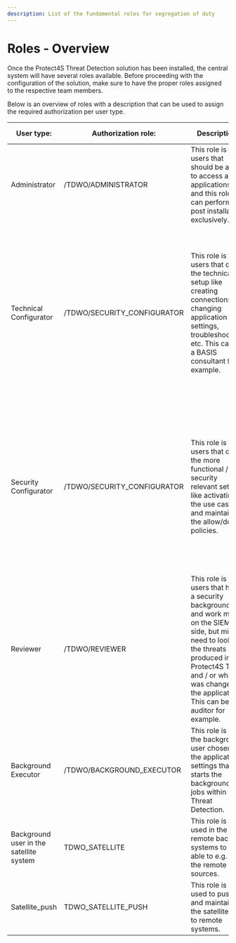 ```yaml
---
description: List of the fundamental roles for segregation of duty
---
```


# Roles - Overview

Once the Protect4S Threat Detection solution has been installed, the central system will have several roles available. Before proceeding with the configuration of the solution, make sure to have the proper roles assigned to the respective team members.

Below is an overview of roles with a description that can be used to assign the required authorization per user type.

| User type:                              | Authorization role:          | Description:                                                                                                                                                                                                                            | TD Application:                                                                                                                                                                                            |
| --------------------------------------- | ---------------------------- | --------------------------------------------------------------------------------------------------------------------------------------------------------------------------------------------------------------------------------------- | ---------------------------------------------------------------------------------------------------------------------------------------------------------------------------------------------------------- |
| Administrator                           | /TDWO/ADMINISTRATOR          | This role is for users that should be able to access all applications and this role can perform the post installation exclusively.                                                                                                      | All                                                                                                                                                                                                        |
| Technical Configurator                  | /TDWO/SECURITY\_CONFIGURATOR | This role is for users that do the technical setup like creating connections, changing application settings, troubleshooting, etc. This can be a BASIS consultant for example.                                                          | <p>System<br>Application Settings<br>Framework messages<br>Events<br>Use Case Information<br>Change Log<br>User Guide<br>Report a defect<br>Feature request<br>License application<br>Change documents</p> |
| Security Configurator                   | /TDWO/SECURITY\_CONFIGURATOR | This role is for users that do the more functional / security relevant setup like activating the use cases and maintaining the allow/deny policies.                                                                                     | <p>Use Case Selection<br>Use Case Policy</p><p>Groups<br>Events<br>Threats<br>Use Case Information<br>Change Log<br>User Guide<br>Report a defect<br>Feature request<br>Change documents</p>               |
| Reviewer                                | /TDWO/REVIEWER               | This role is for users that have a security background and work most on the SIEM side, but might need to look at the threats produced in Protect4S TD and / or what was changed in the application. This can be an auditor for example. | <p>User Guide<br>Use Case Information<br>Threats<br>Events<br>Change documents<br>Report a defect<br>Feature request<br>Framework messages</p>                                                             |
| Background Executor                     | /TDWO/BACKGROUND\_EXECUTOR   | This role is for the background user chosen in the application settings that starts the background jobs within Threat Detection.                                                                                                        |                                                                                                                                                                                                            |
| Background user in the satellite system | TDWO\_SATELLITE              | This role is used in the remote backend systems to be able to e.g. read the remote data sources.                                                                                                                                        |                                                                                                                                                                                                            |
| Satellite\_push                         | TDWO\_SATELLITE\_PUSH        | This role is used to push and maintain the satellite role to remote systems.                                                                                                                                                            |                                                                                                                                                                                                            |
